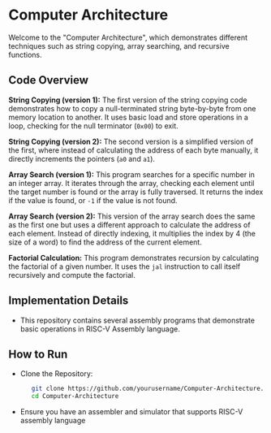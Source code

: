 # Computer Architecture 
Welcome to the "Computer Architecture", which demonstrates different techniques such as string copying, array searching, and recursive functions.


## Code Overview
**String Copying (version 1):** The first version of the string copying code demonstrates how to copy a null-terminated string byte-by-byte from one memory location to another. It uses basic load and store operations in a loop, checking for the null terminator (`0x00`) to exit.

**String Copying (version 2):** The second version is a simplified version of the first, where instead of calculating the address of each byte manually, it directly increments the pointers (`a0` and `a1`).

**Array Search (version 1):** This program searches for a specific number in an integer array. It iterates through the array, checking each element until the target number is found or the array is fully traversed. It returns the index if the value is found, or `-1` if the value is not found.

**Array Search (version 2):** This version of the array search does the same as the first one but uses a different approach to calculate the address of each element. Instead of directly indexing, it multiplies the index by 4 (the size of a word) to find the address of the current element.

**Factorial Calculation:** This program demonstrates recursion by calculating the factorial of a given number. It uses the `jal` instruction to call itself recursively and compute the factorial.


## Implementation Details
- This repository contains several assembly programs that demonstrate basic operations in RISC-V Assembly language.


## How to Run
- Clone the Repository:
  ```bash
     git clone https://github.com/yourusername/Computer-Architecture.git
     cd Computer-Architecture
- Ensure you have an assembler and simulator that supports RISC-V assembly language 
